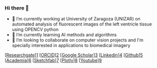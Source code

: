 ### Hi there 👋


- 🔭 I’m currently working at University of Zaragoza (UNIZAR) on automated analysis of fluorescent images of the left ventricle tissue using OPENCV python
- 🌱 I’m currently learning AI methods and algorithms
- 👯 I’m looking to collaborate on computer vision projects and I'm specially interested in applications to biomedical imagery


<!-- Please don't remove this: Grab your social icons from https://github.com/carlsednaoui/gitsocial -->

<!-- display the social media buttons in your README -->


[[Researchgate][1.1]][1]
[[ORCID][2.1]][2]
[[Google Scholar][3.1]][3]
[[Linkedin][4.1]][4]
[[Github][5.1]][5]
[[Academia][6.1]][6]
[[Sketchfab][7.1]][7]
[[Plotly][8.1]][8]
[[Youtube][9.1]][9]

<!-- links to social media icons -->
<!-- no need to change these -->

<!-- icons with padding -->

[1.1]: https://drive.google.com/file/d/1jkz3Y0E6eFPm7aot93wl3wJQY7lwyIin/view?usp=sharing
[2.1]: https://drive.google.com/file/d/1antetfsfkL3rGHldKY42Q_AujmrpMvHc/view?usp=sharing
[3.1]: https://drive.google.com/file/d/1ZGQv4mKdHymTEzQCL6MNmmb2ESWcG0Zu/view?usp=sharing
[4.1]: https://68ef2f69c7787d4078ac-7864ae55ba174c40683f10ab811d9167.ssl.cf1.rackcdn.com/linkedin-icon_32x32.png
[5.1]: https://drive.google.com/file/d/1ypRQwhL7tfnHbzsu2IwbJF7YGA_MxOiX/view?usp=sharing
[6.1]: https://drive.google.com/file/d/104bDiGraBYmVBEpUb2yNxFyhx8-42u-0/view?usp=sharing
[7.1]: https://drive.google.com/file/d/1BW50wf3wxU5u1XfVDeIxHkHPtvS5MWLR/view?usp=sharing
[8.1]: https://drive.google.com/file/d/10bHgW5GjjanMvWaKd477HR3rqmIGGXJj/view?usp=sharing
[9.1]: https://68ef2f69c7787d4078ac-7864ae55ba174c40683f10ab811d9167.ssl.cf1.rackcdn.com/youtube-icon_32x32.png


<!-- links to your social media accounts -->
<!-- update these accordingly -->


[1]: https://www.researchgate.net/profile/Antoni_Oliver
[2]: http://orcid.org/0000-0001-8571-2733
[3]: https://scholar.google.co.in/citations?user=zQGDAioAAAAJ&hl=es
[4]: http://linkedin.com/in/aoliverg/
[5]: http://www.github.com/tonibois
[6]: https://uib-es.academia.edu/ToniOliver
[7]: https://sketchfab.com/tonibois
[8]: https://chart-studio.plotly.com/~ToniBois
[9]:https://www.youtube.com/channel/UCwblk_p6j6e0Yi-J3czgFLw?view_as=subscriber

<!-- Please don't remove this: Grab your social icons from https://github.com/carlsednaoui/gitsocial -->


<!--
**tonibois/tonibois** is a ✨ _special_ ✨ repository because its `README.md` (this file) appears on your GitHub profile.
Here are some ideas to get you started: - 🔭 I’m currently working on Automated analysis of images from microscope using OPENCV python
- 🌱 I’m currently learning AI methods and algorithms
- 👯 I’m looking to collaborate on computer vision projects and I'm specially interested in applications to biomedical imagery
- 🤔 I’m looking for help with ...
- 💬 Ask me about ...
- 📫 How to reach me: ...
- 😄 Pronouns: ...
- ⚡ Fun fact: ...-->
